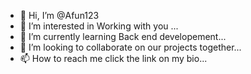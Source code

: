 - 👋 Hi, I’m @Afun123
- 👀 I’m interested in Working with you ...
- 🌱 I’m currently learning Back end developement...
- 💞️ I’m looking to collaborate on our projects together...
- 📫 How to reach me click the link on my bio...

<!---
Afun123/Afun123 is a ✨ special ✨ repository because its `README.md` (this file) appears on your GitHub profile.
You can click the Preview link to take a look at your changes.
--->
